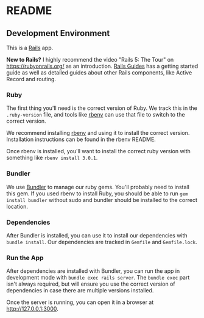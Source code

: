 # README

## Development Environment

This is a [Rails](https://rubyonrails.org/) app.

**New to Rails?** I highly recommend the video "Rails 5: The Tour" on
<https://rubyonrails.org/> as an introduction. [Rails
Guides](https://guides.rubyonrails.org/) has a getting started guide as well as
detailed guides about other Rails components, like Active Record and routing.

### Ruby

The first thing you'll need is the correct version of Ruby. We track this in the
`.ruby-version` file, and tools like [rbenv](https://github.com/rbenv/rbenv) can
use that file to switch to the correct version.

We recommend installing [rbenv](https://github.com/rbenv/rbenv) and using it to
install the correct version. Installation instructions can be found in the rbenv
README.

Once rbenv is installed, you'll want to install the correct ruby version with
something like `rbenv install 3.0.1`.

### Bundler

We use [Bundler](https://bundler.io/) to manage our ruby gems. You'll probably
need to install this gem. If you used rbenv to install Ruby, you should be able
to run `gem install bundler` without sudo and bundler should be installed to the
correct location.

### Dependencies

After Bundler is installed, you can use it to install our dependencies with
`bundle install`. Our dependencies are tracked in `Gemfile` and `Gemfile.lock`.

### Run the App

After dependencies are installed with Bundler, you can run the app in
development mode with `bundle exec rails server`. The `bundle exec` part isn't
always required, but will ensure you use the correct version of dependencies in
case there are multiple versions installed.

Once the server is running, you can open it in a browser at <http://127.0.0.1:3000>.
